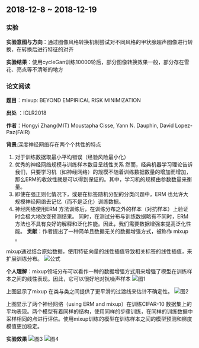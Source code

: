 ## 2018-12-8 ~ 2018-12-19

###  **实验** 

**实验意图与方向**：通过图像风格转换机制尝试对不同风格的甲状腺超声图像进行转换，在转换后进行特征的对齐

**实验结果**：使用cycleGan训练10000轮后，部分图像转换效果一般，部分存在雪花、亮点等不清晰的地方

### **论文阅读**
**题目**：mixup: BEYOND EMPIRICAL RISK MINIMIZATION

**出处** ：ICLR2018

**作者**：Hongyi Zhang(MIT) Moustapha Cisse, Yann N. Dauphin, David Lopez-Paz(FAIR)

**背景**:深度神经网络存在两个个共性的特点
1. 对于训练数据取最小平均错误（经验风险最小化）
2. 优秀的神经网络规模与训练样本数目呈线性关系
然而，经典机器学习理论告诉我们，只要学习机（如神经网络）的规模不随着训练数据数量的增加而增加，那么ERM的收敛性就是可以得到保证的。其中，学习机的规模由参数数量来衡量。 
1. 即使在强正则化情况下，或是在标签随机分配的分类问题中，ERM 也允许大规模神经网络去记忆（而不是泛化）训练数据。
2. 神经网络使用ERM 方法训练后，在训练分布之外的样本（对抗样本）上验证时会极大地改变预测结果。
同时，在测试分布与训练数据略有不同时，ERM 方法也不具有良好的解释和泛化性能。因此，我们需要数据增强来提高泛化性能。
**贡献**：作者提出了一种简单且数据无关的数据增强方式，被称作 mixup 。

mixup通过结合原始数据，使用特征向量的线性插值导致相关标签的线性插值，来扩展训练分布。
![公式](刘树培/公式1.png)

**个人理解**：mixup领域分布可以看作一种的数据增强方式用来增强了模型在训练样本之间的线性表现。因此，它可以很好地对抗噪声样本
![图1](https://code.aliyun.com/breaksong/DLGroup/blob/62588e959643572a2ec7ddf927582d3c7000826d/刘树培/刘树培/代码1.png)

上图显示了mixup 在类与类之间提供了更平滑的过渡线来估计不确定性。
![图2](刘树培/图1.png)

上图显示了两个神经网络（using ERM and mixup）在训练CIFAR-10 数据集上的平均表现。两个模型有着同样的结构，使用同样的步骤训练，在同样的训练数据中采样相同的点进行评估。使用mixup训练的模型在训练样本之间的模型预测和梯度模值更加稳定。

**实验效果**
![图3](刘树培/图2.png)
![图4](刘树培/图3.png)
